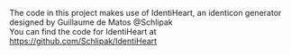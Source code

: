 The code in this project makes use of IdentiHeart, an identicon generator designed by Guillaume de Matos @Schlipak <br>
You can find the code for IdentiHeart at https://github.com/Schlipak/IdentiHeart
